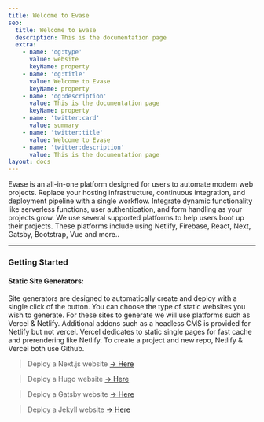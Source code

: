 ```yaml
---
title: Welcome to Evase
seo:
  title: Welcome to Evase
  description: This is the documentation page
  extra:
    - name: 'og:type'
      value: website
      keyName: property
    - name: 'og:title'
      value: Welcome to Evase
      keyName: property
    - name: 'og:description'
      value: This is the documentation page
      keyName: property
    - name: 'twitter:card'
      value: summary
    - name: 'twitter:title'
      value: Welcome to Evase
    - name: 'twitter:description'
      value: This is the documentation page
layout: docs
---
```


Evase is an all-in-one platform designed for users to automate modern web projects. Replace your hosting infrastructure, continuous integration, and deployment pipeline with a single workflow. Integrate dynamic functionality like serverless functions, user authentication, and form handling as your projects grow. We use several supported platforms to help users boot up their projects. These platforms include using Netlify, Firebase, React, Next, Gatsby, Bootstrap, Vue and more..


***
<h3>Getting Started</h3>

<h4>Static Site Generators:</h4>
Site generators are designed to automatically create and deploy with a single click of the button. You can choose the type of static websites you wish to generate. For these sites to generate we will use platforms such as Vercel & Netlify. Additional addons such as a headless CMS is provided for Netlify but not vercel. Vercel dedicates to static single pages for fast cache and prerendering like Netlify. To create a project and new repo, Netlify & Vercel both use Github.

> Deploy a Next.js website
[-> Here](https://app.netlify.com/start/deploy?repository=https://github.com/cassidoo/next-netlify-starter) 

> Deploy a Hugo website
[-> Here](https://app.netlify.com/start/deploy?repository=https://github.com/netlify/victor-hugo) 

> Deploy a Gatsby website
[-> Here](https://app.netlify.com/start/deploy?repository=https://github.com/gatsbyjs/gatsby-starter-default) 

> Deploy a Jekyll website
[-> Here](https://app.netlify.com/start/deploy?repository=https://github.com/netlify-templates/jekyll-base)
